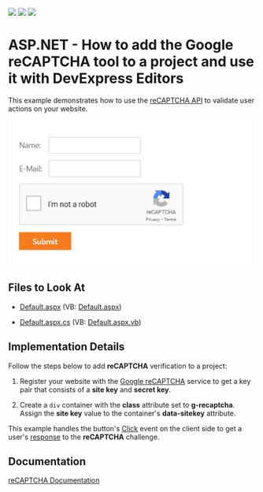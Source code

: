 <!-- default badges list -->
![](https://img.shields.io/endpoint?url=https://codecentral.devexpress.com/api/v1/VersionRange/439169172/21.2.4%2B)
[![](https://img.shields.io/badge/Open_in_DevExpress_Support_Center-FF7200?style=flat-square&logo=DevExpress&logoColor=white)](https://supportcenter.devexpress.com/ticket/details/T1053753)
[![](https://img.shields.io/badge/📖_How_to_use_DevExpress_Examples-e9f6fc?style=flat-square)](https://docs.devexpress.com/GeneralInformation/403183)
<!-- default badges end -->

# ASP.NET - How to add the Google reCAPTCHA tool to a project and use it with DevExpress Editors

This example demonstrates how to use the [reCAPTCHA API](https://www.google.com/recaptcha/about/) to validate user actions on your website.

![Sample](./Sample.png)

## Files to Look At

* [Default.aspx](./CS/ReCaptcha/Default.aspx) (VB: [Default.aspx](./VB/ReCaptcha/Default.aspx))

* [Default.aspx.cs](./CS/ReCaptcha/Default.aspx.cs) (VB: [Default.aspx.vb](./VB/ReCaptcha/Default.aspx.vb))

## Implementation Details

Follow the steps below to add **reCAPTCHA** verification to a project:

1. Register your website with the [Google reCAPTCHA](https://www.google.com/recaptcha/admin/create) service to get a key pair that consists of a **site key** and **secret key**.

2. Create a `div` container with the **class** attribute set to **g-recaptcha**. Assign the **site key** value to the container's **data-sitekey** attribute.

This example handles the button's [Click](https://docs.devexpress.com/AspNet/js-ASPxClientButton.Click) event on the client side to get a user's [response](https://developers.google.com/recaptcha/docs/verify) to the **reCAPTCHA** challenge.

## Documentation

[reCAPTCHA Documentation](https://developers.google.com/recaptcha/intro)